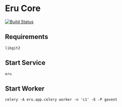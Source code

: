 Eru Core
=========

[![Build Status](https://travis-ci.org/HunanTV/eru-core.svg?branch=master)](https://travis-ci.org/HunanTV/eru-core)

## Requirements

    libgit2

## Start Service

    eru

## Start Worker

    celery -A eru.app.celery worker -n 'c1' -E -P gevent

